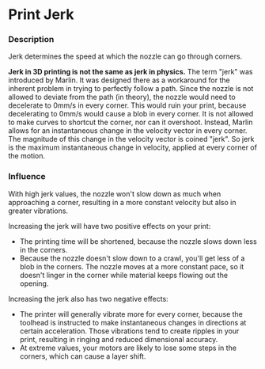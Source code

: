 Print Jerk
====
### **Description**
Jerk determines the speed at which the nozzle can go through corners. 

**Jerk in 3D printing is not the same as jerk in physics.** The term "jerk" was introduced by Marlin. It was designed there as a workaround for the inherent problem in trying to perfectly follow a path. Since the nozzle is not allowed to deviate from the path (in theory), the nozzle would need to decelerate to 0mm/s in every corner. This would ruin your print, because decelerating to 0mm/s would cause a blob in every corner. It is not allowed to make curves to shortcut the corner, nor can it overshoot. Instead, Marlin allows for an instantaneous change in the velocity vector in every corner. The magnitude of this change in the velocity vector is coined "jerk". So jerk is the maximum instantaneous change in velocity, applied at every corner of the motion.

### **Influence**
With high jerk values, the nozzle won't slow down as much when approaching a corner, resulting in a more constant velocity but also in greater vibrations.

Increasing the jerk will have two positive effects on your print:
* The printing time will be shortened, because the nozzle slows down less in the corners.
* Because the nozzle doesn't slow down to a crawl, you'll get less of a blob in the corners. The nozzle moves at a more constant pace, so it doesn't linger in the corner while material keeps flowing out the opening.

Increasing the jerk also has two negative effects:
* The printer will generally vibrate more for every corner, because the toolhead is instructed to make instantaneous changes in directions at certain acceleration. Those vibrations tend to create ripples in your print, resulting in ringing and reduced dimensional accuracy.
* At extreme values, your motors are likely to lose some steps in the corners, which can cause a layer shift.
